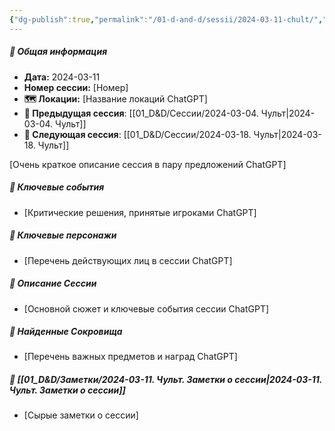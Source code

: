 ```yaml
---
{"dg-publish":true,"permalink":"/01-d-and-d/sessii/2024-03-11-chult/","created":"2024-11-09T09:06:50.043+03:00","updated":"2024-03-11T20:17:04.726+03:00"}
---
```



##### 📅 Общая информация

- **Дата:** 2024-03-11
- **Номер cессии:** [Номер]
- **🗺️ Локации:** [Название локаций ChatGPT]
- **🔗 Предыдущая сессия**: [[01_D&D/Сессии/2024-03-04. Чульт\|2024-03-04. Чульт]]
- **🔗 Следующая сессия**: [[01_D&D/Сессии/2024-03-18. Чульт\|2024-03-18. Чульт]]

[Очень краткое описание сессия в пару предложений ChatGPT]
##### 🔑 **Ключевые события** 
- [Критические решения, принятые игроками ChatGPT]
##### 🧍 **Ключевые персонажи** 
- [Перечень действующих лиц в сессии ChatGPT]
##### 📖 **Описание Сессии** 
- [Основной сюжет и ключевые события сессии ChatGPT]
##### 💎 **Найденные Сокровища** 
- [Перечень важных предметов и наград ChatGPT]
##### 📝 **[[01_D&D/Заметки/2024-03-11. Чульт. Заметки о сессии\|2024-03-11. Чульт. Заметки о сессии]]**
- [Сырые заметки о сессии]

